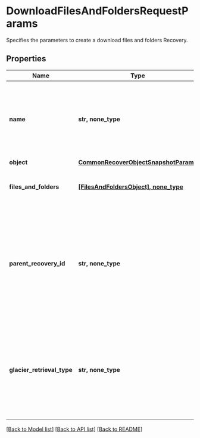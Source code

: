 # DownloadFilesAndFoldersRequestParams

Specifies the parameters to create a download files and folders Recovery.

## Properties
Name | Type | Description | Notes
------------ | ------------- | ------------- | -------------
**name** | **str, none_type** | Specifies the name of the recovery task. This field must be set and must be a unique name. | 
**object** | [**CommonRecoverObjectSnapshotParams**](CommonRecoverObjectSnapshotParams.md) |  | 
**files_and_folders** | [**[FilesAndFoldersObject], none_type**](FilesAndFoldersObject.md) | Specifies the list of files and folders to download. | 
**parent_recovery_id** | **str, none_type** | If current recovery is child task triggered through another parent recovery operation, then this field will specify the id of the parent recovery. | [optional] 
**glacier_retrieval_type** | **str, none_type** | Specifies the glacier retrieval type when restoring or downloding files or folders from a Glacier-based cloud snapshot. | [optional] 

[[Back to Model list]](../README.md#documentation-for-models) [[Back to API list]](../README.md#documentation-for-api-endpoints) [[Back to README]](../README.md)



